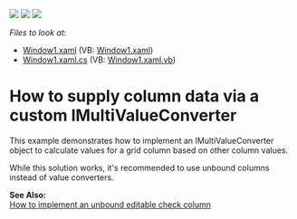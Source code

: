 <!-- default badges list -->
![](https://img.shields.io/endpoint?url=https://codecentral.devexpress.com/api/v1/VersionRange/128653298/21.1.5%2B)
[![](https://img.shields.io/badge/Open_in_DevExpress_Support_Center-FF7200?style=flat-square&logo=DevExpress&logoColor=white)](https://supportcenter.devexpress.com/ticket/details/E1286)
[![](https://img.shields.io/badge/📖_How_to_use_DevExpress_Examples-e9f6fc?style=flat-square)](https://docs.devexpress.com/GeneralInformation/403183)
<!-- default badges end -->
<!-- default file list -->
*Files to look at*:

* [Window1.xaml](./CS/Window1.xaml) (VB: [Window1.xaml](./VB/Window1.xaml))
* [Window1.xaml.cs](./CS/Window1.xaml.cs) (VB: [Window1.xaml.vb](./VB/Window1.xaml.vb))
<!-- default file list end -->
# How to supply column data via a custom IMultiValueConverter


<p>This example demonstrates how to implement an IMultiValueConverter object to calculate values for a grid column based on other column values. </p><p>While this solution works, it's recommended to use unbound columns instead of value converters.</p><p><strong>See Also:</strong><br />
<a href="https://www.devexpress.com/Support/Center/p/E1263">How to implement an unbound editable check column</a></p>

<br/>


